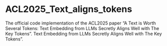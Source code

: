 # ACL2025_Text_aligns_tokens
The official code implementation of the ACL2025 paper “A Text is Worth Several Tokens: Text Embedding from LLMs Secretly Aligns Well with The Key Tokens”. Text Embedding from LLMs Secretly Aligns Well with The Key Tokens”.
